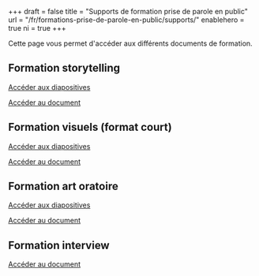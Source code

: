 +++
draft				= false
title				= "Supports de formation prise de parole en public"
url	 				= "/fr/formations-prise-de-parole-en-public/supports/"
enablehero		= true
ni					= true
+++

Cette page vous permet d'accéder aux différents documents de formation.

## Formation storytelling

[Accéder aux diapositives](/fr/formations-prise-de-parole-en-public/supports/trn-stt-1d-fr-storytelling-diapositives.pdf)

[Accéder au document](/fr/formations-prise-de-parole-en-public/supports/trn-stt-1d-fr-storytelling-document.pdf)


## Formation visuels (format court)

[Accéder aux diapositives](/fr/formations-prise-de-parole-en-public/supports/trn-vis-1d-fr-visuels-diapositives.pdf)

[Accéder au document](/fr/formations-prise-de-parole-en-public/supports/trn-vis-1d-fr-visuels-diapositives-document.pdf)


## Formation art oratoire

[Accéder aux diapositives](/fr/formations-prise-de-parole-en-public/supports/trn-psp-1d-fr-art-oratoire-diapositives.pdf)

[Accéder au document](/fr/formations-prise-de-parole-en-public/supports/trn-psp-1d-fr-art-oratoire-document.pdf)


## Formation interview

[Accéder au document](/fr/formations-prise-de-parole-en-public/supports/trn-int-1d-fr-interview.pdf)
